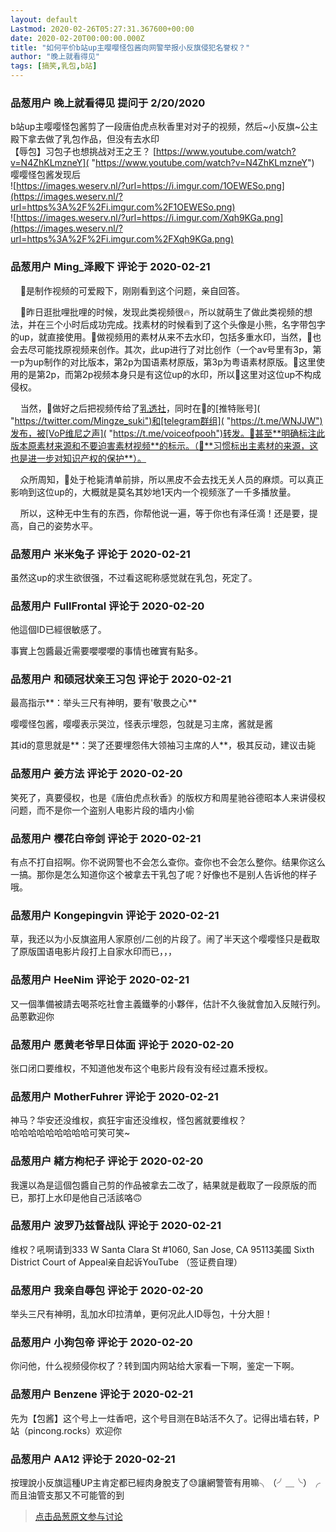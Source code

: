 ```yaml
---
layout: default
Lastmod: 2020-02-26T05:27:31.367600+00:00
date: 2020-02-20T00:00:00.000Z
title: "如何平价b站up主嘤嘤怪包酱向网警举报小反旗侵犯名誉权？"
author: "晚上就看得见"
tags: [搞笑,乳包,b站]
---
```



### 品葱用户 **晚上就看得见** 提问于 2/20/2020
    
b站up主嘤嘤怪包酱剪了一段唐伯虎点秋香里对对子的视频，然后~小反旗~公主殿下拿去做了乳包作品，但没有去水印  
【辱包】习包子也想挑战对王之王？ [https://www.youtube.com/watch?v=N4ZhKLmzneY]( "https://www.youtube.com/watch?v=N4ZhKLmzneY")  
嘤嘤怪包酱发现后  
![https://images.weserv.nl/?url=https://i.imgur.com/1OEWESo.png](https://images.weserv.nl/?url=https%3A%2F%2Fi.imgur.com%2F1OEWESo.png)  
![https://images.weserv.nl/?url=https://i.imgur.com/Xqh9KGa.png](https://images.weserv.nl/?url=https%3A%2F%2Fi.imgur.com%2FXqh9KGa.png)
    
                

### 品葱用户 **Ming_泽殿下** 评论于 2020-02-21
        
    👸是制作视频的可爱殿下，刚刚看到这个问题，亲自回答。  
  
    👸昨日逛批哩批哩的时候，发现此类视频很🔥，所以就萌生了做此类视频的想法，并在三个小时后成功完成。找素材的时候看到了这个头像是小熊，名字带包字的up，就直接使用。👸做视频用的素材从来不去水印，包括多重水印，当然，👸也会去尽可能找原视频来创作。其次，此up进行了对比创作（一个av号里有3p，第一p为up制作的对比版本，第2p为国语素材原版，第3p为粤语素材原版。👸这里使用的是第2p，而第2p视频本身只是有这位up的水印，所以👸这里对这位up不构成侵权。  
  
    当然，👸做好之后把视频传给了[乳透社]( "https://twitter.com/Ruters0615")，同时在👸的[推特账号]( "https://twitter.com/Mingze_suki")和[telegram群组]( "https://t.me/WNJJW")发布，被[VoP维尼之声]( "https://t.me/voiceofpooh")转发。👸甚至**明确标注此版本原素材来源和不要迫害素材视频**的标示。（👸**习惯标出主素材的来源，这也是进一步对知识产权的保护**）。  
  
    众所周知，👸处于枪毙清单前排，所以黑皮不会去找无关人员的麻烦。可以真正影响到这位up的，大概就是莫名其妙地1天内一个视频涨了一千多播放量。  
  
    所以，这种无中生有的东西，你帮他说一遍，等于你也有泽任滴！还是要，提高，自己的姿势水平。
        
                

### 品葱用户 **米米兔子** 评论于 2020-02-21
        
虽然这up的求生欲很强，不过看这昵称感觉就在乳包，死定了。
        
                

### 品葱用户 **FullFrontal** 评论于 2020-02-20
        
他這個ID已經很敏感了。  
  
事實上包醬最近需要嚶嚶嚶的事情也確實有點多。
        
                

### 品葱用户 **和硕冠状亲王习包** 评论于 2020-02-21
        
最高指示**：举头三尺有神明，要有'敬畏之心**  
  
嘤嘤怪包酱，嘤嘤表示哭泣，怪表示埋怨，包就是习主席，酱就是酱  
  
其id的意思就是**：哭了还要埋怨伟大领袖习主席的人**，极其反动，建议击毙
        
                

### 品葱用户 **姜方法** 评论于 2020-02-20
        
笑死了，真要侵权，也是《唐伯虎点秋香》的版权方和周星驰谷德昭本人来讲侵权问题，而不是你一个盗别人电影片段的墙内小偷
        
                

### 品葱用户 **樱花白帝剑** 评论于 2020-02-21
        
有点不打自招啊。你不说网警也不会怎么查你。查你也不会怎么整你。结果你这么一搞。那你是怎么知道你这个被拿去干乳包了呢？好像也不是别人告诉他的样子哦。
        
                

### 品葱用户 **Kongepingvin** 评论于 2020-02-21
        
草，我还以为小反旗盗用人家原创/二创的片段了。闹了半天这个嘤嘤怪只是截取了原版国语电影片段打上自家水印而已，，，
        
                

### 品葱用户 **HeeNim** 评论于 2020-02-21
        
又一個準備被請去喝茶吃社會主義鐵拳的小夥伴，估計不久後就會加入反賊行列。品蔥歡迎你
        
                

### 品葱用户 **愿黄老爷早日体面** 评论于 2020-02-20
        
张口闭口要维权，不知道他发布这个电影片段有没有经过嘉禾授权。
        
                

### 品葱用户 **MotherFuhrer** 评论于 2020-02-21
        
神马？华安还没维权，疯狂宇宙还没维权，怪包酱就要维权？  
哈哈哈哈哈哈哈哈哈可笑可笑~
        
                

### 品葱用户 **緒方枸杞子** 评论于 2020-02-20
        
我還以為是這個包醬自己剪的作品被拿去二改了，結果就是截取了一段原版的而已，那打上水印是他自己活該咯🙃
        
                

### 品葱用户 **波罗乃兹督战队** 评论于 2020-02-21
        
维权？吼啊请到333 W Santa Clara St #1060, San Jose, CA 95113美國 Sixth District Court of Appeal亲自起诉YouTube （签证费自理）
        
                

### 品葱用户 **我亲自辱包** 评论于 2020-02-20
        
举头三尺有神明，乱加水印拉清单，更何况此人ID辱包，十分大胆！
        
                

### 品葱用户 **小狗包帝** 评论于 2020-02-20
        
你问他，什么视频侵你权了？转到国内网站给大家看一下啊，鉴定一下啊。
        
                

### 品葱用户 **Benzene** 评论于 2020-02-21
        
先为【包酱】这个号上一炷香吧，这个号目测在B站活不久了。记得出墙右转，P站（pincong.rocks）欢迎你
        
                

### 品葱用户 **AA12** 评论于 2020-02-21
        
按理說小反旗這種UP主肯定都已經肉身脫支了😓讓網警管有用嘛╮（╯＿╰）╭而且油管支那又不可能管的到
        
                





> [点击品葱原文参与讨论](https://pincong.rocks/question/18956)

